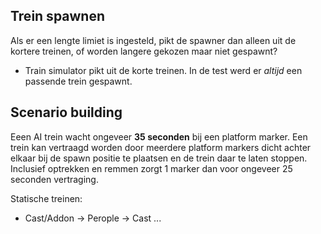 ## Trein spawnen

Als er een lengte limiet is ingesteld, pikt de spawner dan alleen uit de kortere treinen, of worden langere gekozen maar niet gespawnt?

- Train simulator pikt uit de korte treinen. In de test werd er *altijd* een passende trein gespawnt.

## Scenario building

Eeen AI trein wacht ongeveer **35 seconden** bij een platform marker. Een trein kan vertraagd worden door meerdere platform markers dicht achter elkaar bij de spawn positie te plaatsen en de trein daar te laten stoppen. Inclusief optrekken en remmen zorgt 1 marker dan voor ongeveer 25 seconden vertraging.

Statische treinen:
- Cast/Addon -> Perople -> Cast ...